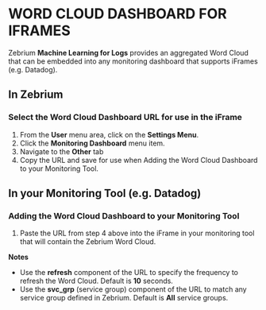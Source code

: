 # WORD CLOUD DASHBOARD FOR IFRAMES

Zebrium **Machine Learning for Logs** provides an aggregated Word Cloud that can be embedded into any monitoring dashboard that supports iFrames (e.g. Datadog).

## In Zebrium

### Select the Word Cloud Dashboard URL for use in the iFrame

1. From the **User** menu area, click on the **Settings Menu**.
2. Click the **Monitoring Dashboard** menu item.
3. Navigate to the **Other** tab
4. Copy the URL and save for use when Adding the Word Cloud Dashboard to your Monitoring Tool.

## In your Monitoring Tool (e.g. Datadog)

### Adding the Word Cloud Dashboard to your Monitoring Tool

1. Paste the URL from step 4 above into the iFrame in your monitoring tool that will contain the Zebrium Word Cloud.

**Notes**
* Use the **refresh** component of the URL to specify the frequency to refresh the Word Cloud. Default is **10** seconds.
* Use the **svc_grp** (service group) component of the URL to match any service group defined in Zebrium. Default is **All** service groups.
